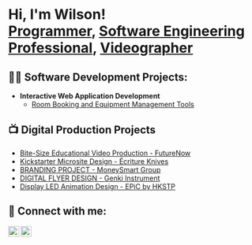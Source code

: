 <h1>Hi, I'm Wilson! <br/><a href="https://github.com/wilsonma531">Programmer</a>, <a href="https://www.linkedin.com/in/wilson-msw/">Software Engineering Professional</a>, <a href="https://www.behance.net/wilsonma4">Videographer</a></h1>

<h2>👨‍💻 Software Development Projects:</h2>

- <b>Interactive Web Application Development</b>
  - [Room Booking and Equipment Management Tools](https://github.com/wilsonma531/NaiMuri_T1)

<h2>📺 Digital Production Projects</h2>

- [Bite-Size Educational Video Production - FutureNow](https://www.behance.net/gallery/193226407/Bite-Size-Training-Video-Production-FutureNow)
- [Kickstarter Microsite Design - Écriture Knives](https://www.behance.net/gallery/141740759/Kickstarter-Microsite-Design-Ecriture-Knives)
- [BRANDING PROJECT - MoneySmart Group](https://www.behance.net/gallery/141400621/Branding-Project-MoneySmart-HK)
- [DIGITAL FLYER DESIGN - Genki Instrument](https://www.behance.net/gallery/141403023/Promotion-Flyers-Genki-Instruments)
- [Display LED Animation Design - EPiC by HKSTP](https://www.behance.net/gallery/141382091/Motion-Graphic-Design-HKSTP)


<h2> 🤳 Connect with me:</h2>

[<img align="left" alt="Wilson Ma | LinkedIn" width="22px" src="https://cdn.jsdelivr.net/npm/simple-icons@v3/icons/linkedin.svg" />][linkedin]


[<img align="left" alt="Wilson Ma | BeHance" width="22px" src="https://cdn.jsdelivr.net/npm/simple-icons@v3/icons/behance.svg" />][behance]

[linkedin]: https://www.linkedin.com/in/wilson-msw/

[behance]: https://www.behance.net/wilsonma4

<!--
**joshmadakor1/joshmadakor1** is a ✨ _special_ ✨ repository because its `README.md` (this file) appears on your GitHub profile.

Here are some ideas to get you started:

- 🔭 I’m currently working on ...
- 🌱 I’m currently learning ...
- 👯 I’m looking to collaborate on ...
- 🤔 I’m looking for help with ...
- 💬 Ask me about ...
- 📫 How to reach me: ...
- 😄 Pronouns: ...
- ⚡ Fun fact: ...
-->
